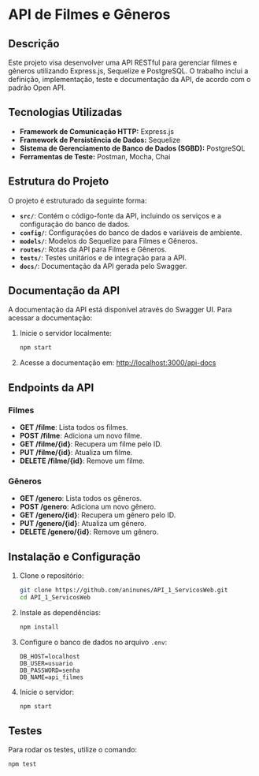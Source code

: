 # API de Filmes e Gêneros

## Descrição

Este projeto visa desenvolver uma API RESTful para gerenciar filmes e gêneros utilizando Express.js, Sequelize e PostgreSQL. O trabalho inclui a definição, implementação, teste e documentação da API, de acordo com o padrão Open API.

## Tecnologias Utilizadas

- **Framework de Comunicação HTTP:** Express.js
- **Framework de Persistência de Dados:** Sequelize
- **Sistema de Gerenciamento de Banco de Dados (SGBD):** PostgreSQL
- **Ferramentas de Teste:** Postman, Mocha, Chai

## Estrutura do Projeto

O projeto é estruturado da seguinte forma:

- **`src/`**: Contém o código-fonte da API, incluindo os serviços e a configuração do banco de dados.
- **`config/`**: Configurações do banco de dados e variáveis de ambiente.
- **`models/`**: Modelos do Sequelize para Filmes e Gêneros.
- **`routes/`**: Rotas da API para Filmes e Gêneros.
- **`tests/`**: Testes unitários e de integração para a API.
- **`docs/`**: Documentação da API gerada pelo Swagger.

## Documentação da API

A documentação da API está disponível através do Swagger UI. Para acessar a documentação:

1. Inicie o servidor localmente:
    ```bash
    npm start
    ```

2. Acesse a documentação em: [http://localhost:3000/api-docs](http://localhost:3000/api-docs)

## Endpoints da API

### Filmes

- **GET /filme**: Lista todos os filmes.
- **POST /filme**: Adiciona um novo filme.
- **GET /filme/{id}**: Recupera um filme pelo ID.
- **PUT /filme/{id}**: Atualiza um filme.
- **DELETE /filme/{id}**: Remove um filme.

### Gêneros

- **GET /genero**: Lista todos os gêneros.
- **POST /genero**: Adiciona um novo gênero.
- **GET /genero/{id}**: Recupera um gênero pelo ID.
- **PUT /genero/{id}**: Atualiza um gênero.
- **DELETE /genero/{id}**: Remove um gênero.

## Instalação e Configuração

1. Clone o repositório:
    ```bash
    git clone https://github.com/aninunes/API_1_ServicosWeb.git
    cd API_1_ServicosWeb
    ```

2. Instale as dependências:
    ```bash
    npm install
    ```

3. Configure o banco de dados no arquivo `.env`:
    ```
    DB_HOST=localhost
    DB_USER=usuario
    DB_PASSWORD=senha
    DB_NAME=api_filmes
    ```

4. Inicie o servidor:
    ```bash
    npm start
    ```

## Testes

Para rodar os testes, utilize o comando:
```bash
npm test
